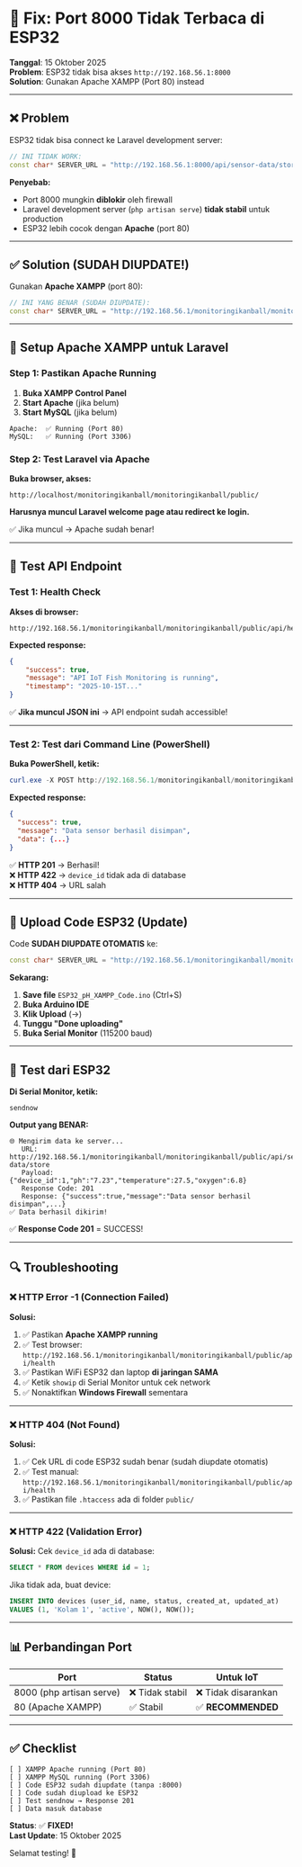 # 🔧 Fix: Port 8000 Tidak Terbaca di ESP32

**Tanggal**: 15 Oktober 2025  
**Problem**: ESP32 tidak bisa akses `http://192.168.56.1:8000`  
**Solution**: Gunakan Apache XAMPP (Port 80) instead

---

## ❌ Problem

ESP32 tidak bisa connect ke Laravel development server:

```cpp
// INI TIDAK WORK:
const char* SERVER_URL = "http://192.168.56.1:8000/api/sensor-data/store";
```

**Penyebab:**

-   Port 8000 mungkin **diblokir** oleh firewall
-   Laravel development server (`php artisan serve`) **tidak stabil** untuk production
-   ESP32 lebih cocok dengan **Apache** (port 80)

---

## ✅ Solution (SUDAH DIUPDATE!)

Gunakan **Apache XAMPP** (port 80):

```cpp
// INI YANG BENAR (SUDAH DIUPDATE):
const char* SERVER_URL = "http://192.168.56.1/monitoringikanball/monitoringikanball/public/api/sensor-data/store";
```

---

## 🚀 Setup Apache XAMPP untuk Laravel

### Step 1: Pastikan Apache Running

1. **Buka XAMPP Control Panel**
2. **Start Apache** (jika belum)
3. **Start MySQL** (jika belum)

```
Apache:  ✅ Running (Port 80)
MySQL:   ✅ Running (Port 3306)
```

### Step 2: Test Laravel via Apache

**Buka browser, akses:**

```
http://localhost/monitoringikanball/monitoringikanball/public/
```

**Harusnya muncul Laravel welcome page atau redirect ke login.**

✅ Jika muncul → Apache sudah benar!

---

## 🧪 Test API Endpoint

### Test 1: Health Check

**Akses di browser:**

```
http://192.168.56.1/monitoringikanball/monitoringikanball/public/api/health
```

**Expected response:**

```json
{
    "success": true,
    "message": "API IoT Fish Monitoring is running",
    "timestamp": "2025-10-15T..."
}
```

✅ **Jika muncul JSON ini** → API endpoint sudah accessible!

---

### Test 2: Test dari Command Line (PowerShell)

**Buka PowerShell, ketik:**

```powershell
curl.exe -X POST http://192.168.56.1/monitoringikanball/monitoringikanball/public/api/sensor-data/store -H "Content-Type: application/json" -d '{\"device_id\":1,\"ph\":7.23,\"temperature\":27.5,\"oxygen\":6.8}'
```

**Expected response:**

```json
{
  "success": true,
  "message": "Data sensor berhasil disimpan",
  "data": {...}
}
```

✅ **HTTP 201** → Berhasil!  
❌ **HTTP 422** → `device_id` tidak ada di database  
❌ **HTTP 404** → URL salah

---

## 🔄 Upload Code ESP32 (Update)

Code **SUDAH DIUPDATE OTOMATIS** ke:

```cpp
const char* SERVER_URL = "http://192.168.56.1/monitoringikanball/monitoringikanball/public/api/sensor-data/store";
```

**Sekarang:**

1. **Save file** `ESP32_pH_XAMPP_Code.ino` (Ctrl+S)
2. **Buka Arduino IDE**
3. **Klik Upload** (→)
4. **Tunggu "Done uploading"**
5. **Buka Serial Monitor** (115200 baud)

---

## 🧪 Test dari ESP32

**Di Serial Monitor, ketik:**

```
sendnow
```

**Output yang BENAR:**

```
🌐 Mengirim data ke server...
   URL: http://192.168.56.1/monitoringikanball/monitoringikanball/public/api/sensor-data/store
   Payload: {"device_id":1,"ph":"7.23","temperature":27.5,"oxygen":6.8}
   Response Code: 201
   Response: {"success":true,"message":"Data sensor berhasil disimpan",...}
✅ Data berhasil dikirim!
```

✅ **Response Code 201** = SUCCESS!

---

## 🔍 Troubleshooting

### ❌ HTTP Error -1 (Connection Failed)

**Solusi:**

1. ✅ Pastikan **Apache XAMPP running**
2. ✅ Test browser: `http://192.168.56.1/monitoringikanball/monitoringikanball/public/api/health`
3. ✅ Pastikan WiFi ESP32 dan laptop **di jaringan SAMA**
4. ✅ Ketik `showip` di Serial Monitor untuk cek network
5. ✅ Nonaktifkan **Windows Firewall** sementara

---

### ❌ HTTP 404 (Not Found)

**Solusi:**

1. ✅ Cek URL di code ESP32 sudah benar (sudah diupdate otomatis)
2. ✅ Test manual: `http://192.168.56.1/monitoringikanball/monitoringikanball/public/api/health`
3. ✅ Pastikan file `.htaccess` ada di folder `public/`

---

### ❌ HTTP 422 (Validation Error)

**Solusi:**
Cek `device_id` ada di database:

```sql
SELECT * FROM devices WHERE id = 1;
```

Jika tidak ada, buat device:

```sql
INSERT INTO devices (user_id, name, status, created_at, updated_at)
VALUES (1, 'Kolam 1', 'active', NOW(), NOW());
```

---

## 📊 Perbandingan Port

| Port                     | Status          | Untuk IoT           |
| ------------------------ | --------------- | ------------------- |
| 8000 (php artisan serve) | ❌ Tidak stabil | ❌ Tidak disarankan |
| 80 (Apache XAMPP)        | ✅ Stabil       | ✅ **RECOMMENDED**  |

---

## ✅ Checklist

```
[ ] XAMPP Apache running (Port 80)
[ ] XAMPP MySQL running (Port 3306)
[ ] Code ESP32 sudah diupdate (tanpa :8000)
[ ] Code sudah diupload ke ESP32
[ ] Test sendnow → Response 201
[ ] Data masuk database
```

**Status**: ✅ **FIXED!**  
**Last Update**: 15 Oktober 2025

Selamat testing! 🚀
